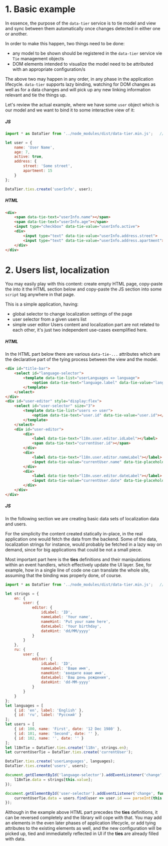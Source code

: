 # 1. Basic example

In essence, the purpose of the `data-tier` service is to tie model and view and sync between them automatically once changes detected in either one or another.

In order to make this happen, two things need to be done:
- any model to be shown should be registered in the `data-tier` service vie `Tie` management objects
- DOM elements intended to visualize the model need to be attributed with an appropriate configuration/s

The above two may happen in any order, in any phase in the application lifecycle. `data-tier` supports lazy binding, watching for DOM changes as well as for a data changes and will pick up any new linking information relevant and tie the things up.

Let's review the actual example, where we have some `user` object which is our model and we want to bind it to some interactive view of it:

##### JS

```javascript
import * as DataTier from '../node_modules/dist/data-tier.min.js';   //  node_modules is for example only

let user = {
	name: 'User Name',
	age: 7,
	active: true,
	address: {
		street: 'Some street',
		apartment: 15
	}
};

DataTier.ties.create('userInfo', user);
```

##### HTML

```html
<div>
	<span data-tie-text="userInfo.name"></span>
	<span data-tie-text="userInfo.age"></span>
	<input type="checkbox" data-tie-value="userInfo.active">
	<div>
		<input type="text" data-tie-value="userInfo.address.street">
		<input type="text" data-tie-value="userInfo.address.apartment">
	</div>
</div>
```
 
 
# 2. Users list, localization

You may easily play with this content: create empty HTML page, copy-paste the into it the HTML section below and copy-paste the JS section into some `script` tag anywhere in that page.

This is a simple application, having:
- global selector to change localization settings of the page
- user selector from a given users list
- simple user editor
Users content and localization part are not related to each other, it's just two independent use-cases exemplified here.

##### HTML

In the HTML part below there are various `data-tie-...` attributes which are the declarative part of the tying process between the view and the model.

```html
<div id="title-bar">
    <select id="language-selector">
        <template data-tie-list="userLanguages => language">
            <option data-tie-text="language.label" data-tie-value="language.id"></option>
        </template>
    </select>
</div>
<div id="user-editor" style="display:flex">
    <select id="user-selector" size="3">
        <template data-tie-list="users => user">
            <option data-tie-text="user.id" data-tie-value="user.id"></option>
        </template>
    </select>
    <div id="user-editor">
        <div>
            <label data-tie-text="l18n.user.editor.idLabel"></label>
            <span data-tie-text="currentUser.id"></span>
        </div>
        <div>
            <label data-tie-text="l18n.user.editor.nameLabel"></label>
            <input data-tie-value="currentUser.name" data-tie-placeholder="l18n.user.editor.nameHint" />
        </div>
        <div>
            <label data-tie-text="l18n.user.editor.dateLabel"></label>
            <input data-tie-value="currentUser.date" data-tie-placeholder="l18n.user.editor.dateHint" />
        </div>
    </div>
</div>
```

##### JS

In the following section we are creating basic data sets of localization data and users.

For the simplicity the content created statically in-place, in the real application one would fetch the data from the backend.
Some of the data, localization strings for instance, would probably be fetched in a lazy way on demand, since for big applications that could be not a small piece.

Most important part here is the __ties__ definitions and their manipulations within an event handlers, which effectively update the UI layer.
See, for example, how in a single line of code one can translate the whole site, assuming that the binding was properly done, of course.

```javascript
import * as DataTier from '../node_modules/dist/data-tier.min.js';   //  node_modules is for example only

let strings = {
    en: {
        user: {
            editor: {
                idLabel: 'ID',
                nameLabel: 'Your name',
                nameHint: 'Put your name here',
                dateLabel: 'Your birthday',
                dateHint: 'dd/MM/yyyy'
            }
        }
    },
    ru: {
        user: {
            editor: {
                idLabel: 'ID',
                nameLabel: 'Ваше имя',
                nameHint: 'введите ваше имя',
                dateLabel: 'Ваш день рождения',
                dateHint: 'dd-MM-yyyy'
            }
        }
    }
};
let languages = [
    { id: 'en', label: 'English' },
    { id: 'ru', label: 'Русский' }
];
let users = [
    { id: 100, name: 'First', date: '12 Dec 1980' },
    { id: 101, name: 'Second', date: '' },
    { id: 102, name: '', date: '' }
];
let l18nTie = DataTier.ties.create('l18n', strings.en);
let currentUserTie = DataTier.ties.create('currentUser');

DataTier.ties.create('userLanguages', languages);
DataTier.ties.create('users', users);

document.getElementById('language-selector').addEventListener('change', function() {
    l18nTie.data = strings[this.value];
});

document.getElementById('user-selector').addEventListener('change', function() {
    currentUserTie.data = users.find(user => user.id === parseInt(this.value));
});
```

Although in the example above HTML part precedes the __ties__ definitions, it can be reversed completely and the library will cope with that.
You may add an elements in the even later phases of application lifecycle, or add tying attributes to the existing elements as well, and the new configuration will be picked up, tied and immediatelly reflected in UI if the __ties__ are already filled with data.